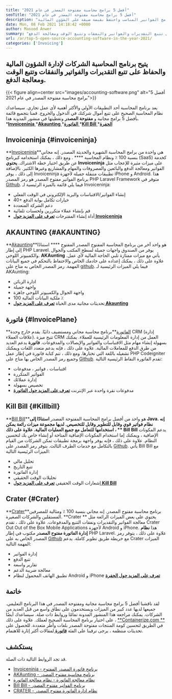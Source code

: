 ```yaml
---
title: "أفضل 5 برامج محاسبة مفتوحة المصدر في عام 2021" 
seoTitle: "أفضل 5 برامج محاسبة مفتوحة المصدر في عام 2021" 
description: "يسمح برنامج المحاسبة للشركات بتتبع الأموال القادمة والخارج. اختر برنامج الفواتير المناسب واحتفظ بقبضة ضيقة على الشؤون المالية." 
date: Mon, 08 Feb 2021 14:18:42 +0000
author: Masood Anwer
summary: "تتيح برنامج المحاسبة الشركات لإدارة الشؤون المالية والحفاظ على تتبع التقديرات والفواتير والنفقات وتتبع الوقت ومعالجة الدفع." 
url: /ar/top-5-open-source-accounting-software-in-the-year-2021/
categories: ['Invoicing']
---
```


## يتيح برنامج المحاسبة الشركات لإدارة الشؤون المالية والحفاظ على تتبع التقديرات والفواتير والنفقات وتتبع الوقت ومعالجة الدفع.

{{< figure align=center src="images/accounting-software.png" alt="أفضل 5 برامج محاسبة مفتوحة المصدر في عام 2021">}}

يعد برنامج المحاسبة أحد التطبيقات الأولى والأكثر أهمية لأي عمل تجاري. سيساعدك نظام المحاسبة الصحيح على تتبع أموال شركتك في الدخول والخروج. قمنا بتجميع قائمة بأفضل 5 برامج مجانية و **مفتوحة المصدر**  وتغطيتها في منشور المدونة هذا.
  *[**Invoiceninja** ][1]
  *[**Akaunting** ][2]
  *[**الفاتورة** ][3]
  *[**Kill Bill** ][4]
  *[**الحفرة** ][5]

## Invoiceninja   {#invoiceninja}
**[Invoiceninja][6]**هي واحدة من برامج المحاسبة الشهيرة والحديثة المصدر. إنه مجاني بنسبة 100 ٪ ونظام المحاسبة  **** . ومع ذلك ، يمكنك استخدامه كبرنامج (SaaS) كخدمة عن طريق اختيار خطة الاشتراك.  **يحتوي Invoiceninja**   على ميزات مثيرة للإعجاب مثل الفواتير ومعالجة الدفع والبائعين والمصروفات والمهام والمشاريع وغيرها الكثير. بالإضافة إلى ذلك ، يوفر Invoiceninja تطبيقات متنقلة جميلة لأجهزة iPhone و Android. هذا برنامج الفواتير مفتوح المصدر هو رمز المصدر PHP Laravel Framework متوفر في [Github][7].
فيما يلي قائمة بالميزة الرئيسية لـ Invoiceninja:
  * إنشاء الفواتير/الاقتباسات والبريد الإلكتروني في الوقت الفعلي
  * 40+ خيارات تكامل بوابة الدفع
  * دعم الشركة المتعددة
  * قم بإنشاء عملاء متكررين ولحسنات تلقائية
  * أداة إنشاء المقترحات
**[تعرف على المزيد حول Invoiceninja][8]**

## AKAUNTING   {#AKAUNTING}
**[Akaunting][9]**هو واحد آخر من برنامج المحاسبة المفتوح المصدر المفتوح  ****  استنادًا إلى إطار PHP Laravel. يوفر من الصندوق واجهات جميلة لسطح المكتب والجوال والكمبيوتر اللوحي.  **AKAunting**   يأتي مع ميزات ممتازة تلبي الحاجة المالية لأي عمل. علاوة على ذلك ، يمكنك إعداده على خادمك الخاص والاحتفاظ بالتحكم في جميع البيانات المهمة. رمز المصدر الخاص به متاح على [github][10].
فيما يلي الميزات الرئيسية لـ AKAunting:
  * ادارة الزبائن
  * واجهة جميلة
  * واجهة الجوال والكمبيوتر اللوحي جاهزة
  * ملكية البيانات المالية 100 ٪
  * تحديثات مجانية مدى الحياة
**[تعرف على المزيد حول Akaunting][11]**

## فاتورة   {#InvoicePlane}
**[الفاتورة][12]**برنامج محاسبة مجاني ومستضيف ذاتيًا. يقدم خارج وحدة CRM (إدارة علاقات العملاء). تتيح ميزة CRM العمل من إدارة المعلومات الرئيسية للعملاء. يمكنك بسهولة إنشاء مهام مثل الاقتباسات والفواتير والإيصالات والمدفوعات.  **فاتورة**   يدعم العديد من طرق الدفع للمعاملات المالية. علاوة على ذلك ، فإنه يدعم متعدد اللغات ويمكنك تشغيله باللغة التي تختارها. ومع ذلك ، تتم كتابة فاتورة في إطار عمل PHP Codeigniter وجميع رمز المصدر الخاص بها متاح على [Github][13].
تقدم الفاتورة النقاط الرئيسية التالية:
  * اقتباسات ، فواتير ، مدفوعات
  * الفواتير المتكررة
  * إدارة عملائك
  * تخصيص بسهولة
  * مدفوعات نقرة واحدة عبر الإنترنت
**[تعرف على المزيد حول الفاتورة][14]**

## Kill Bill   {#Killbill}
**[Bill Bill][15]**هو واحد من أفضل برامج المحاسبة المفتوحة المصدر  **استنادًا إلى Java. إنه نظام فواتير قوي وقابل للتطوير وقابل للتخصيص. لديها مجموعة ميزات رائعة يمكن استخدامها للتعامل مع جميع العمليات المالية. علاوة على ذلك ، **  Bill Bill**  يدعم المكونات الإضافية ، ويمكنك إما استخدام المكونات الإضافية المتاحة أو إنشاء خاص بك لتحسين النظام. علاوة على ذلك ، فإنه يوفر واجهة برمجة تطبيقات تمكن الشركات من القيام بالتكامل مع خدمات الطرف الثالث. يتوفر رمز المصدر على [Github][16].
يأتي Bill Bill مع الميزات الرئيسية التالية:
  * تحليل مالي
  * تتبع التاريخ
  * إدارة الفاتورة
  * تحليلات الوقت الحقيقي
  * إشعارات الوقت الحقيقي
**[تعرف على المزيد حول Kill Bill][17]**

## Crater   {#Crater}
**[Crater][18]**برنامج محاسبة مفتوح المصدر. إنه مجاني بنسبة 100 ٪ ومثالية للمصرفين المستقلين والشركات الصغيرة.  **Crater **  يحتوي على بعض الميزات الرائعة مثل معالجة الفواتير والتقديرات ونفقات التتبع والمدفوعات. علاوة على ذلك ، تقدم Crater Out Out of the Box Mobile Applications لأجهزة Android و iPhone. هذا  **نظام إدارة الفاتورة مفتوح المصدر**   مكتوب في إطار PHP Laravel. علاوة على ذلك ، يتوفر رمز المصدر الخاص به على [Github][19] مع خريطة طريق تطوير كاملة.
يدعم Crater الميزات المهمة التالية:
  * إدارة الفواتير
  * تتبع الدفع
  * تقارير واسعة
  * معالجة ضريبة الدعم
  * تطبيق الهاتف المحمول لنظام Android و iPhone
**[تعرف على المزيد حول الحفرة][20]**

## خاتمة
لقد ناقشنا أفضل 5 برامج محاسبة مجانية ومفتوحة المصدر في هذا البرنامج التعليمي. جميعها لديها عدد كبير من الميزات ويستخدمون على نطاق واسع من قبل العديد من الشركات. يمكنك مراجعة هذا المنشور المدونة تمامًا وروابط ذات صلة. سيساعدك أيضًا على اختيار برنامج المحاسبة الصحيح لعملك.
علاوة على ذلك ، [**Containerize.com **][21] في الطريق لتحسين كومة المنتجات مفتوحة المصدر بلغات وأطر متعددة. للحصول على تحديثات منتظمة ، يرجى ترقبنا على الفئة [ **فاتورة**  ][22] لمقالات أكثر إثارة للاهتمام.

## يستكشف
قد تجد الروابط التالية ذات الصلة.
  * [Invoiceninja - برنامج فاتورة المصدر المفتوح][23]
  * [AKAunting - برنامج محاسبة مفتوح المصدر][24]
  * [نظام معالجة الفاتورة - نظام معالجة الفاتورة][25]
  * [Bill Bill - برنامج الفواتير مفتوح المصدر][26]
  * [CRATER - نظام إدارة الفاتورة مفتوح المصدر][27]

  
[1]: #InvoiceNinja
[2]: #Akaunting
[3]: #InvoicePlane
[4]: #KillBill
[5]: #Crater
[6]: https://products.containerize.com/invoicing/invoiceninja
[7]: https://github.com/invoiceninja/invoiceninja
[8]: https://www.invoiceninja.com
[9]: https://products.containerize.com/invoicing/akaunting
[10]: https://github.com/akaunting/akaunting
[11]: https://akaunting.com
[12]: https://products.containerize.com/invoicing/invoiceplane
[13]: https://github.com/InvoicePlane/InvoicePlane
[14]: https://www.invoiceplane.com
[15]: https://products.containerize.com/invoicing/killbill
[16]: https://github.com/killbill/killbill
[17]: https://killbill.io
[18]: https://products.containerize.com/invoicing/crater
[19]: https://github.com/bytefury/crater
[20]: https://craterapp.com
[21]: https://containerize.com
[22]: https://blog.containerize.com/category/invoicing/
[23]: https://products.containerize.com/invoicing/invoiceninja/
[24]: https://products.containerize.com/invoicing/akaunting/
[25]: https://products.containerize.com/invoicing/invoiceplane/
[26]: https://products.containerize.com/invoicing/killbill/
[27]: https://products.containerize.com/invoicing/crater/
